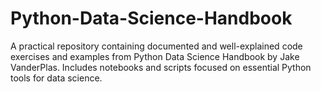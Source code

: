 # Python-Data-Science-Handbook
A practical repository containing documented and well-explained code exercises and examples from Python Data Science Handbook by Jake VanderPlas. Includes notebooks and scripts focused on essential Python tools for data science.
